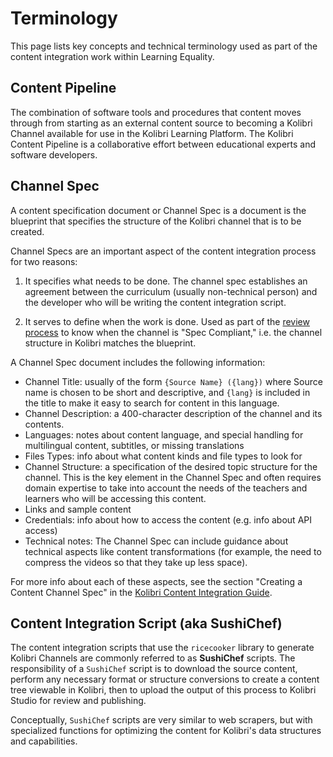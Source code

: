 Terminology
===========

This page lists key concepts and technical terminology used as part of the
content integration work within Learning Equality.


Content Pipeline
----------------
The combination of software tools and procedures that content moves
through from starting as an external content source to becoming a
Kolibri Channel available for use in the Kolibri Learning Platform.
The Kolibri Content Pipeline is a collaborative effort between
educational experts and software developers.



Channel Spec
------------
A content specification document or Channel Spec is a document is the blueprint
that specifies the structure of the Kolibri channel that is to be created.

Channel Specs are an important aspect of the content integration process for two reasons:

1. It specifies what needs to be done.
   The channel spec establishes an agreement between the curriculum (usually non-technical person)
   and the developer who will be writing the content integration script.

2. It serves to define when the work is done.
   Used as part of the [review process](reviewing_channels.md) to know when the
   channel is "Spec Compliant," i.e. the channel structure in Kolibri matches the blueprint.

A Channel Spec document includes the following information:

 - Channel Title: usually of the form `{Source Name} ({lang})` where Source name
   is chosen to be short and descriptive, and `{lang}` is included in the title
   to make it easy to search for content in this language.
 - Channel Description: a 400-character description of the channel and its contents.
 - Languages: notes about content language, and special handling for multilingual content, subtitles, or missing translations
 - Files Types: info about what content kinds and file types to look for
 - Channel Structure: a specification of the desired topic structure for the channel.
   This is the key element in the Channel Spec and often requires domain expertise
   to take into account the needs of the teachers and learners who will be accessing this content.
 - Links and sample content
 - Credentials: info about how to access the content (e.g. info about API access)
 - Technical notes: The Channel Spec can include guidance about technical aspects
   like content transformations (for example, the need to compress the videos so that they take up less space).

For more info about each of these aspects, see the section "Creating a Content Channel Spec"
in the [Kolibri Content Integration Guide](https://learningequality.org/r/integration-guide).


Content Integration Script (aka SushiChef)
------------------------------------------
The content integration scripts that use the `ricecooker` library to
generate Kolibri Channels are commonly referred to as **SushiChef**
scripts. The responsibility of a `SushiChef` script is to download the source
content, perform any necessary format or structure conversions to create
a content tree viewable in Kolibri, then to upload the output of this
process to Kolibri Studio for review and publishing.

Conceptually, `SushiChef` scripts are very similar to web scrapers,
but with specialized functions for optimizing the content for Kolibri's
data structures and capabilities.

